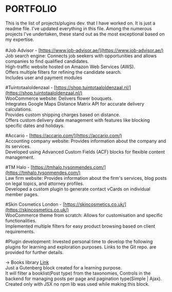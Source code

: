 # PORTFOLIO
This is the list of projects/plugins dev. that I have worked on. It is just a readme file. I've updated everything in this file. Among the numerous projects I've undertaken, these stand out as the most exceptional based on my expertise. <br />
<br /> 
#Job Advisor - [https://www.job-advisor.ae/](https://www.job-advisor.ae/)  <br />
Job search engine: Connects job seekers with opportunities and allows companies to find qualified candidates. <br />
High-traffic website hosted on Amazon Web Services (AWS). <br />
Offers multiple filters for refining the candidate search. <br />
Includes user and payment modules <br />

#Tuintotaaloldenzaal - [https://shop.tuintotaaloldenzaal.nl/](https://shop.tuintotaaloldenzaal.nl/) <br />
WooCommerce website: Delivers flower bouquets. <br />
Integrates Google Maps Distance Matrix API for accurate delivery calculations. <br />
Provides custom shipping charges based on distance. <br />
Offers custom delivery date management with features like blocking specific dates and holidays. <br />

#Accario - [https://accario.com/](https://accario.com/) <br />
Accounting company website: Provides information about the company and its services.<br />
Developed using Advanced Custom Fields (ACF) blocks for flexible content management. <br />

#TM Halo - [https://tmhalo.tysonmendes.com/](https://tmhalo.tysonmendes.com/) <br />
Law firm website: Provides information about the firm's services, blog posts on legal topics, and attorney profiles. <br />
Developed a custom plugin to generate contact vCards on individual member pages. <br />

#Skin Cosmetics London - [https://skincosmetics.co.uk/](https://skincosmetics.co.uk/) <br />
WooCommerce theme from scratch: Allows for customisation and specific functionalities. <br />
Implemented multiple filters for easy product browsing based on client requirements. <br />

#Plugin development: 
Invested personal time to develop the following plugins for learning and exploration purposes. Links to the Git repo. are provided for further details. <br />
  
-> Books library [Link](https://github.com/h-lakkad1998/books-library) <br />
  Just a Gutenberg block created for a learning purpose. <br />
  It will filter a booklist(Post type) from the taxonomies, Controls in the backend for managing posts per page and pagination type(Simple | Ajax).
  <br /> Created only with JSX no npm lib was used while making this block.
